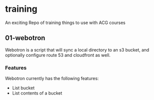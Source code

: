 # training
An exciting Repo of training things to use with ACG courses

## 01-webotron

Webotron is a script that will sync a local directory to an s3 bucket, and optionally configure route 53 and cloudfront as well.

### Features

Webotron currently has the following features:

- List bucket
- List contents of a bucket